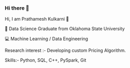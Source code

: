 ### Hi there 👋

Hi, I am Prathamesh Kulkarni 👋

👦 Data Science Graduate from Oklahoma State University

💻 Machine Learning / Data Engineering

Research interest :- Developing custom Pricing Algorithm.

Skills:- Python, SQL, C++, PySpark, Git
